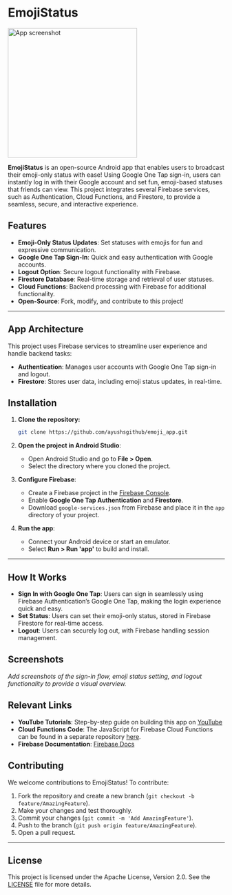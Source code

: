 # EmojiStatus

<img src='https://i.imgur.com/LzCfRxG.png' width='300px' alt='App screenshot' title='App screenshot' />

**EmojiStatus** is an open-source Android app that enables users to broadcast their emoji-only status with ease! Using Google One Tap sign-in, users can instantly log in with their Google account and set fun, emoji-based statuses that friends can view. This project integrates several Firebase services, such as Authentication, Cloud Functions, and Firestore, to provide a seamless, secure, and interactive experience.

## Features

- **Emoji-Only Status Updates**: Set statuses with emojis for fun and expressive communication.
- **Google One Tap Sign-In**: Quick and easy authentication with Google accounts.
- **Logout Option**: Secure logout functionality with Firebase.
- **Firestore Database**: Real-time storage and retrieval of user statuses.
- **Cloud Functions**: Backend processing with Firebase for additional functionality.
- **Open-Source**: Fork, modify, and contribute to this project!

---

## App Architecture

This project uses Firebase services to streamline user experience and handle backend tasks:

- **Authentication**: Manages user accounts with Google One Tap sign-in and logout.
- **Firestore**: Stores user data, including emoji status updates, in real-time.

## Installation

1. **Clone the repository:**

   ```bash
   git clone https://github.com/ayushsgithub/emoji_app.git
   ```

2. **Open the project in Android Studio**:

   - Open Android Studio and go to **File > Open**.
   - Select the directory where you cloned the project.

3. **Configure Firebase**:
   - Create a Firebase project in the [Firebase Console](https://console.firebase.google.com/).
   - Enable **Google One Tap Authentication** and **Firestore**.
   - Download `google-services.json` from Firebase and place it in the `app` directory of your project.

4. **Run the app**:
   - Connect your Android device or start an emulator.
   - Select **Run > Run 'app'** to build and install.

---

## How It Works

- **Sign In with Google One Tap**: Users can sign in seamlessly using Firebase Authentication’s Google One Tap, making the login experience quick and easy.
- **Set Status**: Users can set their emoji-only status, stored in Firebase Firestore for real-time access.
- **Logout**: Users can securely log out, with Firebase handling session management.

## Screenshots

_Add screenshots of the sign-in flow, emoji status setting, and logout functionality to provide a visual overview._

## Relevant Links

- **YouTube Tutorials**: Step-by-step guide on building this app on [YouTube](https://www.youtube.com/watch?v=7gF6uUSQXC4&list=PL7NYbSE8uaBB43Ga7Yi-Vzy0ctEzTgxT5)
- **Cloud Functions Code**: The JavaScript for Firebase Cloud Functions can be found in a separate repository [here](https://github.com/rpandey1234/EmojiStatusCloud).
- **Firebase Documentation**: [Firebase Docs](https://firebase.google.com/docs)

## Contributing

We welcome contributions to EmojiStatus! To contribute:

1. Fork the repository and create a new branch (`git checkout -b feature/AmazingFeature`).
2. Make your changes and test thoroughly.
3. Commit your changes (`git commit -m 'Add AmazingFeature'`).
4. Push to the branch (`git push origin feature/AmazingFeature`).
5. Open a pull request.

---

## License

This project is licensed under the Apache License, Version 2.0. See the [LICENSE](http://www.apache.org/licenses/LICENSE-2.0) file for more details.
